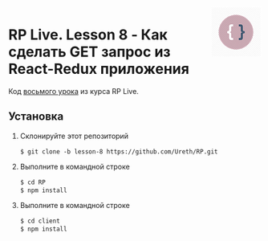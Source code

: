 <img src="logo.png" align="right"/>

# RP Live. Lesson 8 - Как сделать GET запрос из React-Redux приложения

Код [восьмого урока](https://youtu.be/PDazE1ic1Qk) из курса RP Live.

## Установка

1) Склонируйте этот репозиторий

    ```
    $ git clone -b lesson-8 https://github.com/Ureth/RP.git

    ```

2) Выполните в командной строке

    ```
    $ cd RP
    $ npm install

    ```
3) Выполните в командной строке
    ```
    $ cd client
    $ npm install
    ```
    
    
    
